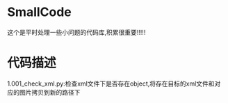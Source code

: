 # SmallCode
这个是平时处理一些小问题的代码库,积累很重要!!!!!
# 代码描述
1.001_check_xml.py:检查xml文件下是否存在object,将存在目标的xml文件和对应的图片拷贝到新的路径下
